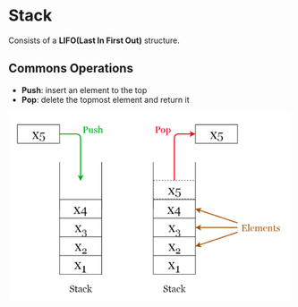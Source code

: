 # Stack

Consists of a **LIFO(Last In First Out)** structure. 

## Commons Operations

*  **Push**: insert an element to the top
*  **Pop**: delete the topmost element and return it

![Alt text](./stack.png?raw=true "Statck")  
